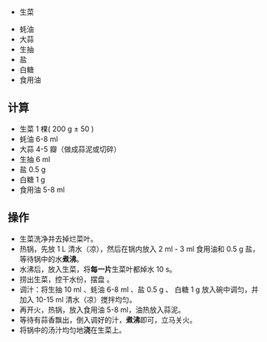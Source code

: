 * 生菜
- 蚝油
- 大蒜
- 生抽
- 盐
- 白糖
- 食用油
## 计算

- 生菜 1 棵( 200 g ± 50 )
- 蚝油 6-8 ml
- 大蒜 4-5 瓣（做成蒜泥或切碎）
- 生抽 6 ml
- 盐 0.5 g
- 白糖 1 g
- 食用油 5-8 ml

## 操作

- 生菜洗净并去掉烂菜叶。
- 热锅，先放 1 L 清水（凉），然后在锅内放入 2 ml - 3 ml 食用油和 0.5 g 盐，等待锅中的水**煮沸**。
- 水沸后，放入生菜，将**每一片**生菜叶都焯水 10 s。
- 捞出生菜，控干水份，摆盘 。
- 调汁：将生抽 10 ml 、蚝油 6-8 ml 、盐 0.5 g 、 白糖 1 g 放入碗中调匀，并加入 10-15 ml 清水（凉）搅拌均匀。
- 再开火，热锅，放入食用油 5-8 ml，油热放入蒜泥。
- 等待有蒜香飘出，倒入调好的汁，**煮沸**即可，立马关火。
- 将锅中的汤汁均匀地**浇**在生菜上。
